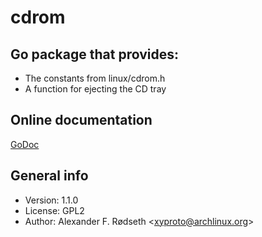 # cdrom

## Go package that provides:

* The constants from linux/cdrom.h
* A function for ejecting the CD tray

## Online documentation

[GoDoc](https://godoc.org/github.com/xyproto/cdrom)

## General info

* Version: 1.1.0
* License: GPL2
* Author: Alexander F. Rødseth &lt;xyproto@archlinux.org&gt;
